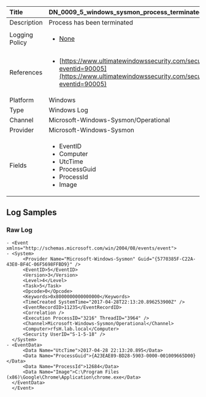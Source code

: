 | Title          | DN_0009_5_windows_sysmon_process_terminated                                                                                                      |
|:---------------|:-----------------------------------------------------------------------------------------------------------------|
| Description    | Process has been terminated                                                                                                |
| Logging Policy | <ul><li>[None](../Logging_Policies/None.md)</li></ul> |
| References     | <ul><li>[https://www.ultimatewindowssecurity.com/securitylog/encyclopedia/event.aspx?eventid=90005](https://www.ultimatewindowssecurity.com/securitylog/encyclopedia/event.aspx?eventid=90005)</li></ul>                                  |
| Platform       | Windows    																																															  |
| Type           | Windows Log        																																															  |
| Channel        | Microsoft-Windows-Sysmon/Operational     																																															  |
| Provider       | Microsoft-Windows-Sysmon    																																															  |
| Fields         | <ul><li>EventID</li><li>Computer</li><li>UtcTime</li><li>ProcessGuid</li><li>ProcessId</li><li>Image</li></ul>                                               |


## Log Samples

### Raw Log

```
- <Event xmlns="http://schemas.microsoft.com/win/2004/08/events/event">
- <System>
      <Provider Name="Microsoft-Windows-Sysmon" Guid="{5770385F-C22A-43E0-BF4C-06F5698FFBD9}" />
      <EventID>5</EventID>
      <Version>3</Version>
      <Level>4</Level>
      <Task>5</Task>
      <Opcode>0</Opcode>
      <Keywords>0x8000000000000000</Keywords>
      <TimeCreated SystemTime="2017-04-28T22:13:20.896253900Z" />
      <EventRecordID>11235</EventRecordID>
      <Correlation />
      <Execution ProcessID="3216" ThreadID="3964" />
      <Channel>Microsoft-Windows-Sysmon/Operational</Channel>
      <Computer>rfsH.lab.local</Computer>
      <Security UserID="S-1-5-18" />
  </System>
- <EventData>
      <Data Name="UtcTime">2017-04-28 22:13:20.895</Data>
      <Data Name="ProcessGuid">{A23EAE89-BD28-5903-0000-001009665D00}</Data>
      <Data Name="ProcessId">12684</Data>
      <Data Name="Image">C:\Program Files (x86)\Google\Chrome\Application\chrome.exe</Data>
  </EventData>
  </Event>

```




